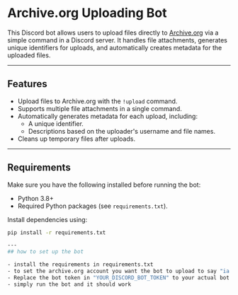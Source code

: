 # Archive.org Uploading Bot

This Discord bot allows users to upload files directly to [Archive.org](https://archive.org) via a simple command in a Discord server. It handles file attachments, generates unique identifiers for uploads, and automatically creates metadata for the uploaded files.

---

## Features

- Upload files to Archive.org with the `!upload` command.
- Supports multiple file attachments in a single command.
- Automatically generates metadata for each upload, including:
  - A unique identifier.
  - Descriptions based on the uploader's username and file names.
- Cleans up temporary files after uploads.

---

## Requirements

Make sure you have the following installed before running the bot:

- Python 3.8+
- Required Python packages (see `requirements.txt`).

Install dependencies using:
```bash
pip install -r requirements.txt

---
## how to set up the bot

- install the requirements in requirements.txt
- to set the archive.org account you want the bot to upload to say "ia configure", it will prompt you to put in your archive.org email and password
- Replace the bot token in "YOUR_DISCORD_BOT_TOKEN" to your actual bot token
- simply run the bot and it should work
